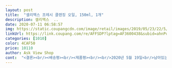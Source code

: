 ```yaml
---
layout: post 
title:  "셀리맥스 프레시 클렌징 오일, 150ml, 1개" 
description: 셀리맥스  ..
date: 2020-07-11 06:58:57 
img: https://static.coupangcdn.com/image/retail/images/2019/05/23/22/5/1bc645f6-eaef-44f2-8e2a-9629a62bc0c4.jpg 
linkUrl: https://link.coupang.com/re/AFFSDP?lptag=AF3600438&subid=ahnPublicAsk&pageKey=228668089&itemId=725131055&vendorItemId=70846296073&traceid=V0-113-78d534f5e4729fcb 
categories: [1010] 
color: 4CAF50 
price: 10110 
author: Ask View Shop 
cont:  "<결론><br/><배송평><br/><제품평><br/><br/>2020년 5월 19일<br/>남아있는날이 있는데 깔끔했어요.<br/><br/>다른제품이랑 같이 써야겠어요.<br/><br/>다섯통째 씁니다.<br/><br/>더 써볼께요.<br/><br/>롤링하면 파데가 거슬하게 밀리는게 느껴져요.<br/><br/>마스카라는 안하고 아이라인,섀도우,립스틱까지<br/>메이크업은 잘 지워지는데<br/>물같은 타입의 오일이네요.<br/><br/>배송 너무 빨라서 젛아요굿굿 후기보고 구매한거라서 사용방법대로 잘 꾸준히 사용하면 효과있을듯요가격도 굿<br/>배송이 아쉬우나 제품이 좋아 별이 다섯개<br/>뽁뽁이 없이 배송왔어요.<br/>.<br/> (할많하않)<br/>세정력도 좋습니다.<br/> 아이라인, 마스카라, 립 다 잘지워져요.<br/> 이 오일 쓰고난 후, 따로 리무버 안쓰고 오일과 폼클렌저로만 지운지 오래입니다.<br/> 진짜 제 인생템이에요,,<br/>씻어내면 조금 오일이 남아있는 느낌이 있는데<br/>잘 지워졌어요.<br/> 애교살 부분이 세안해도<br/>저는 블렉헤드 그득하고 모공 많은 수부지 입니다.<br/><br/>폼클렌징하면 다 없어지구요.<br/><br/>피지 쏙쏙 잘 빠져요ㅠㅠ 유화도 잘되서 잔여물 남는 느낌 없구요 그리고 진짜 피지 잘빠져요... <br/> 오일로 녹여서 빼는거라 자극 없이 피지 관리 할 수 있어서 좋아요!!<br/>피지제거는 안되네요.<br/><br/>화장했는데 따로 리무버 안써도<br/>" 
---
```

